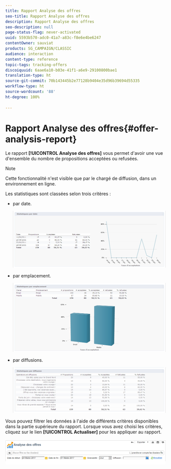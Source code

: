 ```yaml
---
title: Rapport Analyse des offres
seo-title: Rapport Analyse des offres
description: Rapport Analyse des offres
seo-description: null
page-status-flag: never-activated
uuid: 5593b570-adc0-41a7-a83c-f8e6e4be6247
contentOwner: sauviat
products: SG_CAMPAIGN/CLASSIC
audience: interaction
content-type: reference
topic-tags: tracking-offers
discoiquuid: 6aae6a10-b03e-41f1-a6e9-29100800bae1
translation-type: ht
source-git-commit: 70b143445b2e77128b9404e35d96b39694d55335
workflow-type: ht
source-wordcount: '88'
ht-degree: 100%

---
```



# Rapport Analyse des offres{#offer-analysis-report}

Le rapport **[!UICONTROL Analyse des offres]** vous permet d&#39;avoir une vue d&#39;ensemble du nombre de propositions acceptées ou refusées.

>[!NOTE]
>
>Cette fonctionnalité n&#39;est visible que par le chargé de diffusion, dans un environnement en ligne.

Les statistiques sont classées selon trois critères :

* par date.

   ![](assets/offer_report_perdate.png)

* par emplacement.

   ![](assets/offer_report_perspaces.png)

* par diffusions.

   ![](assets/offer_report_perdeliveries.png)

Vous pouvez filtrer les données à l&#39;aide de différents critères disponibles dans la partie supérieure du rapport. Lorsque vous avez choisi les critères, cliquez sur le lien **[!UICONTROL Actualiser]** pour les appliquer au rapport.

![](assets/offer_report_criteria.png)

